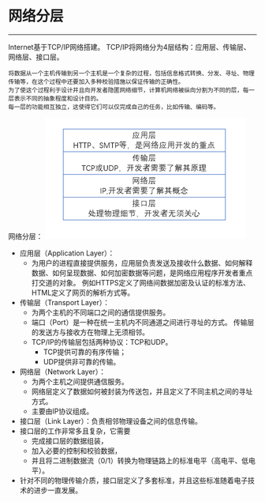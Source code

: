 # 网络分层
---
Internet基于TCP/IP网络搭建。
TCP/IP将网络分为4层结构：应用层、传输层、网络层、接口层。



```
将数据从一个主机传输到另一个主机是一个复杂的过程，包括信息格式转换、分发、寻址、物理传输等，在这个过程中还要加入多种校验措施以保证传输的正确性。
为了使这个过程利于设计并且向开发者隐匿网络细节，计算机网络被纵向分割为不同的层，每一层表示不同的抽象程度和设计目的。
每一层的功能相互独立，这使得它们可以仅完成自己的任务，比如传输、编码等。
```
网络分层：
![](/assets/网络分层.png)
- 应用层（Application Layer）：
  - 为用户的进程直接提供服务，应用层负责发送及接收什么数据、如何解释数据、如何呈现数据、如何加密数据等问题，是网络应用程序开发者重点打交道的对象。
例如HTTPS定义了网络间数据加密及认证的标准方法、HTML定义了网页的解析方式等。
- 传输层（Transport Layer）：
  - 为两个主机的不同端口之间的通信提供服务。
  - 端口（Port）是一种在统一主机内不同通道之间进行寻址的方式。
  传输层的发送方与接收方在物理上无须相邻。
  - TCP/IP的传输层包括两种协议：TCP和UDP。
    - TCP提供可靠的有序传输；
    - UDP提供非可靠的传输。
- 网络层（Network Layer）：
  - 为两个主机之间提供通信服务。
  - 网络层定义了数据如何被封装为传送包，并且定义了不同主机之间的寻址方式。
  - 主要由IP协议组成。
- 接口层（Link Layer）：负责相邻物理设备之间的信息传输。
 - 接口层的工作非常多且复杂，它需要
   - 完成接口层的数据组装，
   - 加入必要的控制和校验数据，
   - 并且将二进制数据流（0/1）转换为物理链路上的标准电平（高电平、低电平）。
 - 针对不同的物理传输介质，接口层定义了多套标准，并且这些标准随着电子技术的进步一直发展。